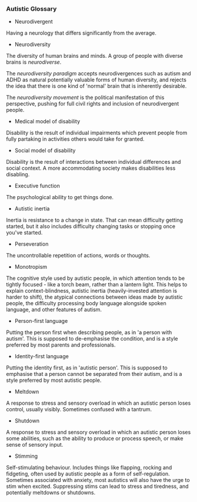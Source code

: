 ### Autistic Glossary

* Neurodivergent

Having a neurology that differs significantly from the average.

* Neurodiversity

The diversity of human brains and minds. A group of people with diverse brains is *neurodiverse*.

The *neurodiversity paradigm* accepts neurodivergences such as autism and ADHD as natural potentially valuable forms of human diversity, and rejects the idea that there is one kind of 'normal' brain that is inherently desirable.

The *neurodiversity movement* is the political manifestation of this perspective, pushing for full civil rights and inclusion of neurodivergent people.


* Medical model of disability

Disability is the result of individual impairments which prevent people from fully partaking in activities others would take for granted.

* Social model of disability

Disability is the result of interactions between individual differences and social context. A more accommodating society makes disabilities less disabling.

* Executive function

The psychological ability to get things done.

* Autistic inertia

Inertia is resistance to a change in state. That can mean difficulty getting started, but it also includes difficulty changing tasks or stopping once you've started.

* Perseveration

The uncontrollable repetition of actions, words or thoughts.

* Monotropism

The cognitive style used by autistic people, in which attention tends to be tightly focused - like a torch beam, rather than a lantern light. This helps to explain context-blindness, autistic inertia (heavily-invested attention is harder to shift), the atypical connections between ideas made by autistic people, the difficulty processing body language alongside spoken language, and other features of autism.

* Person-first language

Putting the person first when describing people, as in 'a person with autism'. This is supposed to de-emphasise the condition, and is a style preferred by most parents and professionals.

* Identity-first language

Putting the identity first, as in 'autistic person'. This is supposed to emphasise that a person cannot be separated from their autism, and is a style preferred by most autistic people.

* Meltdown

A response to stress and sensory overload in which an autistic person loses control, usually visibly. Sometimes confused with a tantrum.

* Shutdown

A response to stress and sensory overload in which an autistic person loses some abilities, such as the ability to produce or process speech, or make sense of sensory input. 

* Stimming

Self-stimulating behaviour. Includes things like flapping, rocking and fidgeting, often used by autistic people as a form of self-regulation. Sometimes associated with anxiety, most autistics will also have the urge to stim when excited. Suppressing stims can lead to stress and tiredness, and potentially meltdowns or shutdowns.
